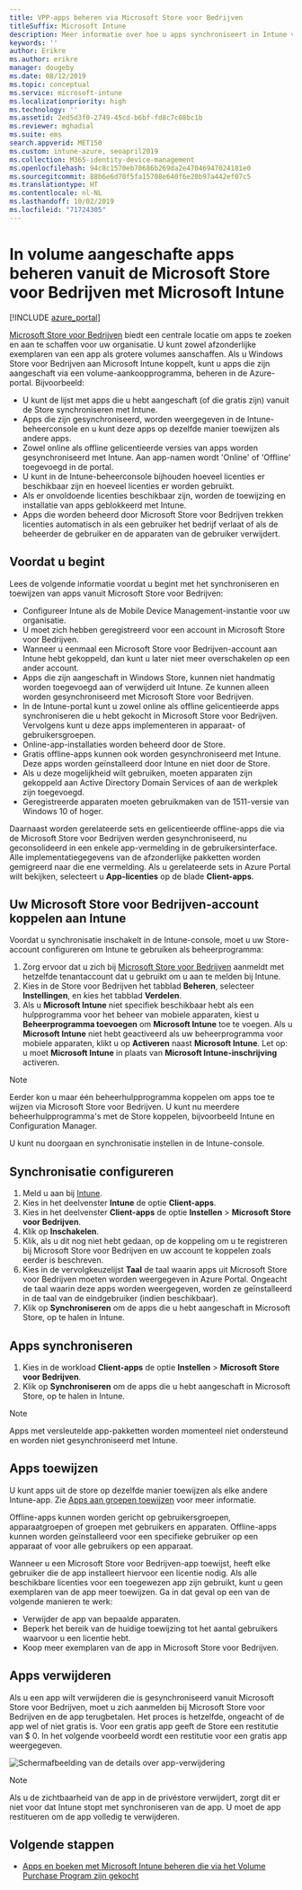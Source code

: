 ```yaml
---
title: VPP-apps beheren via Microsoft Store voor Bedrijven
titleSuffix: Microsoft Intune
description: Meer informatie over hoe u apps synchroniseert in Intune vanuit de Microsoft Store voor Bedrijven.
keywords: ''
author: Erikre
ms.author: erikre
manager: dougeby
ms.date: 08/12/2019
ms.topic: conceptual
ms.service: microsoft-intune
ms.localizationpriority: high
ms.technology: ''
ms.assetid: 2ed5d3f0-2749-45cd-b6bf-fd8c7c08bc1b
ms.reviewer: mghadial
ms.suite: ems
search.appverid: MET150
ms.custom: intune-azure, seoapril2019
ms.collection: M365-identity-device-management
ms.openlocfilehash: 94c8c1570eb70686b269da2e47046947024181e0
ms.sourcegitcommit: 88b6e6d70f5fa15708e640f6e20b97a442ef07c5
ms.translationtype: HT
ms.contentlocale: nl-NL
ms.lasthandoff: 10/02/2019
ms.locfileid: "71724305"
---
```

# <a name="how-to-manage-volume-purchased-apps-from-the-microsoft-store-for-business-with-microsoft-intune"></a>In volume aangeschafte apps beheren vanuit de Microsoft Store voor Bedrijven met Microsoft Intune

[!INCLUDE [azure_portal](../includes/azure_portal.md)]

[Microsoft Store voor Bedrijven](https://www.microsoft.com/business-store) biedt een centrale locatie om apps te zoeken en aan te schaffen voor uw organisatie. U kunt zowel afzonderlijke exemplaren van een app als grotere volumes aanschaffen. Als u Windows Store voor Bedrijven aan Microsoft Intune koppelt, kunt u apps die zijn aangeschaft via een volume-aankoopprogramma, beheren in de Azure-portal. Bijvoorbeeld:
* U kunt de lijst met apps die u hebt aangeschaft (of die gratis zijn) vanuit de Store synchroniseren met Intune.
* Apps die zijn gesynchroniseerd, worden weergegeven in de Intune-beheerconsole en u kunt deze apps op dezelfde manier toewijzen als andere apps.
* Zowel online als offline gelicentieerde versies van apps worden gesynchroniseerd met Intune. Aan app-namen wordt 'Online' of 'Offline' toegevoegd in de portal.
* U kunt in de Intune-beheerconsole bijhouden hoeveel licenties er beschikbaar zijn en hoeveel licenties er worden gebruikt.
* Als er onvoldoende licenties beschikbaar zijn, worden de toewijzing en installatie van apps geblokkeerd met Intune.
* Apps die worden beheerd door Microsoft Store voor Bedrijven trekken licenties automatisch in als een gebruiker het bedrijf verlaat of als de beheerder de gebruiker en de apparaten van de gebruiker verwijdert.

## <a name="before-you-start"></a>Voordat u begint

Lees de volgende informatie voordat u begint met het synchroniseren en toewijzen van apps vanuit Microsoft Store voor Bedrijven:

- Configureer Intune als de Mobile Device Management-instantie voor uw organisatie.
- U moet zich hebben geregistreerd voor een account in Microsoft Store voor Bedrijven.
- Wanneer u eenmaal een Microsoft Store voor Bedrijven-account aan Intune hebt gekoppeld, dan kunt u later niet meer overschakelen op een ander account.
- Apps die zijn aangeschaft in Windows Store, kunnen niet handmatig worden toegevoegd aan of verwijderd uit Intune. Ze kunnen alleen worden gesynchroniseerd met Microsoft Store voor Bedrijven.
- In de Intune-portal kunt u zowel online als offline gelicentieerde apps synchroniseren die u hebt gekocht in Microsoft Store voor Bedrijven. Vervolgens kunt u deze apps implementeren in apparaat- of gebruikersgroepen. 
- Online-app-installaties worden beheerd door de Store.
- Gratis offline-apps kunnen ook worden gesynchroniseerd met Intune. Deze apps worden geïnstalleerd door Intune en niet door de Store.
- Als u deze mogelijkheid wilt gebruiken, moeten apparaten zijn gekoppeld aan Active Directory Domain Services of aan de werkplek zijn toegevoegd.
- Geregistreerde apparaten moeten gebruikmaken van de 1511-versie van Windows 10 of hoger.

Daarnaast worden gerelateerde sets en gelicentieerde offline-apps die via de Microsoft Store voor Bedrijven werden gesynchroniseerd, nu geconsolideerd in een enkele app-vermelding in de gebruikersinterface. Alle implementatiegegevens van de afzonderlijke pakketten worden gemigreerd naar die ene vermelding. Als u gerelateerde sets in Azure Portal wilt bekijken, selecteert u **App-licenties** op de blade **Client-apps**.

## <a name="associate-your-microsoft-store-for-business-account-with-intune"></a>Uw Microsoft Store voor Bedrijven-account koppelen aan Intune
Voordat u synchronisatie inschakelt in de Intune-console, moet u uw Store-account configureren om Intune te gebruiken als beheerprogramma:
1. Zorg ervoor dat u zich bij [Microsoft Store voor Bedrijven](https://www.microsoft.com/business-store) aanmeldt met hetzelfde tenantaccount dat u gebruikt om u aan te melden bij Intune.
2. Kies in de Store voor Bedrijven het tabblad **Beheren**, selecteer **Instellingen**, en kies het tabblad **Verdelen**.
3. Als u **Microsoft Intune** niet specifiek beschikbaar hebt als een hulpprogramma voor het beheer van mobiele apparaten, kiest u **Beheerprogramma toevoegen** om **Microsoft Intune** toe te voegen. Als u **Microsoft Intune** niet hebt geactiveerd als uw beheerprogramma voor mobiele apparaten, klikt u op **Activeren** naast **Microsoft Intune**. Let op: u moet **Microsoft Intune** in plaats van **Microsoft Intune-inschrijving** activeren.

> [!NOTE]
> Eerder kon u maar één beheerhulpprogramma koppelen om apps toe te wijzen via Microsoft Store voor Bedrijven. U kunt nu meerdere beheerhulpprogramma's met de Store koppelen, bijvoorbeeld Intune en Configuration Manager. 

U kunt nu doorgaan en synchronisatie instellen in de Intune-console.

## <a name="configure-synchronization"></a>Synchronisatie configureren

1. Meld u aan bij [Intune](https://go.microsoft.com/fwlink/?linkid=2090973).
3. Kies in het deelvenster **Intune** de optie **Client-apps**.
1. Kies in het deelvenster **Client-apps** de optie **Instellen** > **Microsoft Store voor Bedrijven**.
2. Klik op **Inschakelen**.
3. Klik, als u dit nog niet hebt gedaan, op de koppeling om u te registreren bij Microsoft Store voor Bedrijven en uw account te koppelen zoals eerder is beschreven.
5. Kies in de vervolgkeuzelijst **Taal** de taal waarin apps uit Microsoft Store voor Bedrijven moeten worden weergegeven in Azure Portal. Ongeacht de taal waarin deze apps worden weergegeven, worden ze geïnstalleerd in de taal van de eindgebruiker (indien beschikbaar).
6. Klik op **Synchroniseren** om de apps die u hebt aangeschaft in Microsoft Store, op te halen in Intune.

## <a name="synchronize-apps"></a>Apps synchroniseren

1. Kies in de workload **Client-apps** de optie **Instellen** > **Microsoft Store voor Bedrijven**.
2. Klik op **Synchroniseren** om de apps die u hebt aangeschaft in Microsoft Store, op te halen in Intune.

> [!NOTE]
> Apps met versleutelde app-pakketten worden momenteel niet ondersteund en worden niet gesynchroniseerd met Intune.

## <a name="assign-apps"></a>Apps toewijzen

U kunt apps uit de store op dezelfde manier toewijzen als elke andere Intune-app. Zie [Apps aan groepen toewijzen](apps-deploy.md) voor meer informatie. 

Offline-apps kunnen worden gericht op gebruikersgroepen, apparaatgroepen of groepen met gebruikers en apparaten.
Offline-apps kunnen worden geïnstalleerd voor een specifieke gebruiker op een apparaat of voor alle gebruikers op een apparaat. 


Wanneer u een Microsoft Store voor Bedrijven-app toewijst, heeft elke gebruiker die de app installeert hiervoor een licentie nodig. Als alle beschikbare licenties voor een toegewezen app zijn gebruikt, kunt u geen exemplaren van de app meer toewijzen. Ga in dat geval op een van de volgende manieren te werk:
* Verwijder de app van bepaalde apparaten.
* Beperk het bereik van de huidige toewijzing tot het aantal gebruikers waarvoor u een licentie hebt.
* Koop meer exemplaren van de app in Microsoft Store voor Bedrijven.

## <a name="remove-apps"></a>Apps verwijderen

Als u een app wilt verwijderen die is gesynchroniseerd vanuit Microsoft Store voor Bedrijven, moet u zich aanmelden bij Microsoft Store voor Bedrijven en de app terugbetalen. Het proces is hetzelfde, ongeacht of de app wel of niet gratis is. Voor een gratis app geeft de Store een restitutie van $ 0. In het volgende voorbeeld wordt een restitutie voor een gratis app weergegeven. 

![Schermafbeelding van de details over app-verwijdering](./media/windows-store-for-business/microsoft-store-for-business-01.png)

> [!NOTE]
> Als u de zichtbaarheid van de app in de privéstore verwijdert, zorgt dit er niet voor dat Intune stopt met synchroniseren van de app. U moet de app restitueren om de app volledig te verwijderen.

## <a name="next-steps"></a>Volgende stappen

- [Apps en boeken met Microsoft Intune beheren die via het Volume Purchase Program zijn gekocht](../vpp-apps.md)
